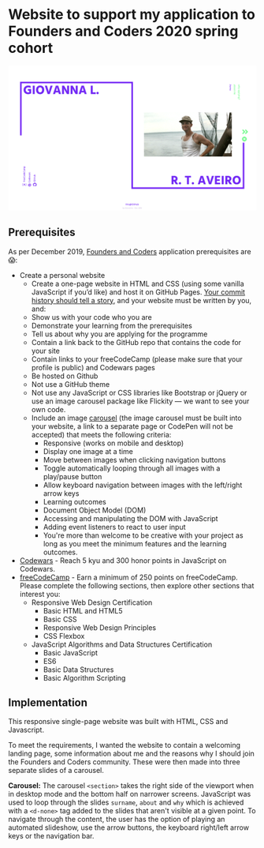 # Website to support my application to Founders and Coders 2020 spring cohort

![Website screenshot - desktop](./images/website-screenshot.png)
 
## Prerequisites
As per December 2019, [Founders and Coders](https://www.foundersandcoders.com) application prerequisites are :scream::

* Create a personal website
    * Create a one-page website in HTML and CSS (using some vanilla JavaScript if you’d like) and host it on GitHub Pages. [Your commit history should tell a story](https://www.mokacoding.com/blog/your-git-log-should-tell-a-story/), and your website must be written by you, and:
    * Show us with your code who you are
    * Demonstrate your learning from the prerequisites
    * Tell us about why you are applying for the programme
    * Contain a link back to the GitHub repo that contains the code for your site
    * Contain links to your freeCodeCamp (please make sure that your profile is public) and Codewars pages
    * Be hosted on Github
    * Not use a GitHub theme
    * Not use any JavaScript or CSS libraries like Bootstrap or jQuery or use an image carousel package like Flickity ⁠— we want to see your own code.
    * Include an image [carousel](https://github.com/foundersandcoders/master-reference/blob/master/coursebook/prerequisites/image-carousel.md) (the image carousel must be built into your website, a link to a separate page or CodePen will not be accepted) that meets the following criteria:
        * Responsive (works on mobile and desktop)
        * Display one image at a time
        * Move between images when clicking navigation buttons
        * Toggle automatically looping through all images with a play/pause button
        * Allow keyboard navigation between images with the left/right arrow keys
        * Learning outcomes
        * Document Object Model (DOM)
        * Accessing and manipulating the DOM with JavaScript
        * Adding event listeners to react to user input
        * You're more than welcome to be creative with your project as long as you meet the minimum features and the learning outcomes.
* [Codewars](https://www.codewars.com) - Reach 5 kyu and 300 honor points in JavaScript on Codewars.
* [freeCodeCamp](https://www.freecodecamp.org) - Earn a minimum of 250 points on freeCodeCamp. Please complete the following sections, then explore other sections that interest you:
    * Responsive Web Design Certification
        * Basic HTML and HTML5
        * Basic CSS
        * Responsive Web Design Principles
        * CSS Flexbox
    * JavaScript Algorithms and Data Structures Certification
        * Basic JavaScript
        * ES6
        * Basic Data Structures
        * Basic Algorithm Scripting

## Implementation 

This responsive single-page website was built with HTML, CSS and Javascript.

To meet the requirements, I wanted the website to contain a welcoming landing page, some information about me and the reasons why I should join the Founders and Coders community. These were then made into three separate slides of a carousel. 

**Carousel:** 
The carousel `<section>` takes the right side of the viewport when in desktop mode and the bottom half on narrower screens. JavaScript was used to loop through the slides `surname`, `about` and `why` which is achieved with a `<d-none>` tag added to the slides that aren't visible at a given point. To navigate through the content, the user has the option of playing an automated slideshow, use the arrow buttons, the keyboard right/left arrow keys or the navigation bar. 
